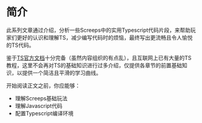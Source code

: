 # 简介

此系列文章通过介绍，分析一些Screeps中的实用Typescript代码片段，来帮助玩家们更好的认识和理解TS，减少编写代码时的烦恼，最终写出更流畅且令人愉悦的TS代码。

鉴于[TS官方文档](https://www.typescriptlang.org/docs/)十分完备（虽然内容组织的有点乱），且互联网上已有大量的TS教程，这里不会再对TS的基础知识进行过多介绍，仅提供各章节的前置基础知识，以提供一个简洁且平滑的学习曲线。

开始阅读正文之前，你应能够：

* 理解Screeps基础玩法
* 理解Javascript代码
* 配置Typescript编译环境

